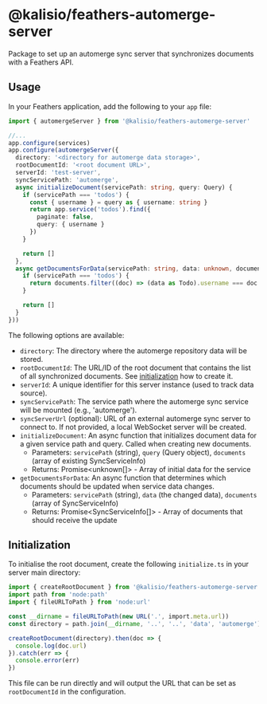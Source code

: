 # @kalisio/feathers-automerge-server

Package to set up an automerge sync server that synchronizes documents with a Feathers API.

## Usage

In your Feathers application, add the following to your `app` file:

```ts
import { automergeServer } from '@kalisio/feathers-automerge-server'

//...
app.configure(services)
app.configure(automergeServer({
  directory: '<directory for automerge data storage>',
  rootDocumentId: '<root document URL>',
  serverId: 'test-server',
  syncServicePath: 'automerge',
  async initializeDocument(servicePath: string, query: Query) {
    if (servicePath === 'todos') {
      const { username } = query as { username: string }
      return app.service('todos').find({
        paginate: false,
        query: { username }
      })
    }

    return []
  },
  async getDocumentsForData(servicePath: string, data: unknown, documents: SyncServiceInfo[]) {
    if (servicePath === 'todos') {
      return documents.filter((doc) => (data as Todo).username === doc.query.username)
    }

    return []
  }
}))
```

The following options are available:

- `directory`: The directory where the automerge repository data will be stored.
- `rootDocumentId`: The URL/ID of the root document that contains the list of all synchronized documents. See [initialization](#initialization) how to create it.
- `serverId`: A unique identifier for this server instance (used to track data source).
- `syncServicePath`: The service path where the automerge sync service will be mounted (e.g., 'automerge').
- `syncServerUrl` (optional): URL of an external automerge sync server to connect to. If not provided, a local WebSocket server will be created.
- `initializeDocument`: An async function that initializes document data for a given service path and query. Called when creating new documents.
  - Parameters: `servicePath` (string), `query` (Query object), `documents` (array of existing SyncServiceInfo)
  - Returns: Promise<unknown[]> - Array of initial data for the service
- `getDocumentsForData`: An async function that determines which documents should be updated when service data changes.
  - Parameters: `servicePath` (string), `data` (the changed data), `documents` (array of SyncServiceInfo)
  - Returns: Promise<SyncServiceInfo[]> - Array of documents that should receive the update

## Initialization

To initialise the root document, create the following `initialize.ts` in your server  main directory:

```ts
import { createRootDocument } from '@kalisio/feathers-automerge-server'
import path from 'node:path'
import { fileURLToPath } from 'node:url'

const __dirname = fileURLToPath(new URL('.', import.meta.url))
const directory = path.join(__dirname, '..', '..', 'data', 'automerge')

createRootDocument(directory).then(doc => {
  console.log(doc.url)
}).catch(err => {
  console.error(err)
})
```

This file can be run directly and will output the URL that can be set as `rootDocumentId` in the configuration.
